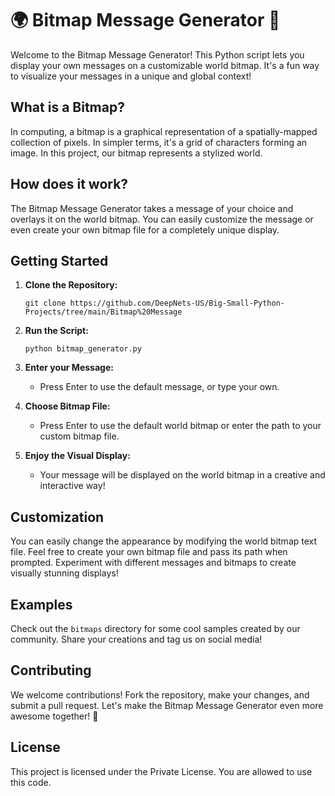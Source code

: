 # 🌍 Bitmap Message Generator 🎨

Welcome to the Bitmap Message Generator! This Python script lets you display your own messages on a customizable world bitmap. It's a fun way to visualize your messages in a unique and global context!

## What is a Bitmap?
In computing, a bitmap is a graphical representation of a spatially-mapped collection of pixels. In simpler terms, it's a grid of characters forming an image. In this project, our bitmap represents a stylized world.

## How does it work?
The Bitmap Message Generator takes a message of your choice and overlays it on the world bitmap. You can easily customize the message or even create your own bitmap file for a completely unique display.

## Getting Started

1. **Clone the Repository:**
   ```
   git clone https://github.com/DeepNets-US/Big-Small-Python-Projects/tree/main/Bitmap%20Message
   ```

2. **Run the Script:**
   ```
   python bitmap_generator.py
   ```

3. **Enter your Message:**
   - Press Enter to use the default message, or type your own.

4. **Choose Bitmap File:**
   - Press Enter to use the default world bitmap or enter the path to your custom bitmap file.

5. **Enjoy the Visual Display:**
   - Your message will be displayed on the world bitmap in a creative and interactive way!

## Customization
You can easily change the appearance by modifying the world bitmap text file. Feel free to create your own bitmap file and pass its path when prompted. Experiment with different messages and bitmaps to create visually stunning displays!

## Examples
Check out the `bitmaps` directory for some cool samples created by our community. Share your creations and tag us on social media!

## Contributing
We welcome contributions! Fork the repository, make your changes, and submit a pull request. Let's make the Bitmap Message Generator even more awesome together! 🚀

## License
This project is licensed under the Private License. You are allowed to use this code.
